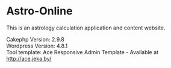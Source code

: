 # Astro-Online
This is an astrology calculation application and content website.

Cakephp Version: 2.9.8 <br/>
Wordpress Version: 4.8.1 <br/>
Tool template: Ace Responsive Admin Template - Available at http://ace.jeka.by/
